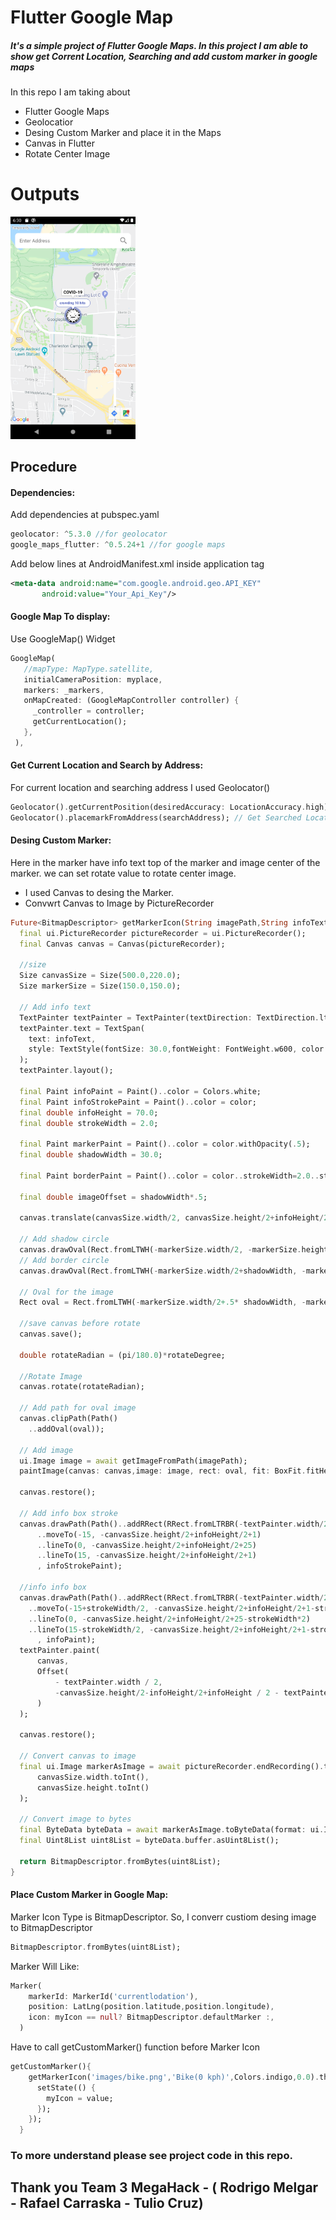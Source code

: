 # Flutter Google Map

##### It's a simple project of Flutter Google Maps. In this project I am able to show get Corrent Location, Searching and add custom marker in google maps

In this repo I am taking about
* Flutter Google Maps
* Geolocatior
* Desing Custom Marker and place it in the Maps
* Canvas in Flutter
* Rotate Center Image

# Outputs

<img src="screenshots/covid.png" width="200"> 

## Procedure

#### Dependencies:

Add dependencies at pubspec.yaml
```dart
geolocator: ^5.3.0 //for geolocator
google_maps_flutter: ^0.5.24+1 //for google maps
```

Add below lines at AndroidManifest.xml inside application tag
```xml
<meta-data android:name="com.google.android.geo.API_KEY"
       android:value="Your_Api_Key"/>
```

#### Google Map To display:

Use GoogleMap() Widget
```dart
GoogleMap(
   //mapType: MapType.satellite,
   initialCameraPosition: myplace,
   markers: _markers,
   onMapCreated: (GoogleMapController controller) {
     _controller = controller;
     getCurrentLocation();
   },
 ),
 ```

#### Get Current Location and Search by Address:
For current location and searching address I used Geolocator()
```dart
Geolocator().getCurrentPosition(desiredAccuracy: LocationAccuracy.high); //Get Current Location
Geolocator().placemarkFromAddress(searchAddress); // Get Searched Location
```

#### Desing Custom Marker:
Here in the marker have info text top of the marker and image center of the marker. we can set rotate value to rotate center image.

* I used Canvas to desing the Marker.
* Convwrt Canvas to Image by PictureRecorder
```dart
Future<BitmapDescriptor> getMarkerIcon(String imagePath,String infoText,Color color,double rotateDegree) async {
  final ui.PictureRecorder pictureRecorder = ui.PictureRecorder();
  final Canvas canvas = Canvas(pictureRecorder);

  //size
  Size canvasSize = Size(500.0,220.0);
  Size markerSize = Size(150.0,150.0);

  // Add info text
  TextPainter textPainter = TextPainter(textDirection: TextDirection.ltr);
  textPainter.text = TextSpan(
    text: infoText,
    style: TextStyle(fontSize: 30.0,fontWeight: FontWeight.w600, color: color),
  );
  textPainter.layout();

  final Paint infoPaint = Paint()..color = Colors.white;
  final Paint infoStrokePaint = Paint()..color = color;
  final double infoHeight = 70.0;
  final double strokeWidth = 2.0;

  final Paint markerPaint = Paint()..color = color.withOpacity(.5);
  final double shadowWidth = 30.0;

  final Paint borderPaint = Paint()..color = color..strokeWidth=2.0..style = PaintingStyle.stroke;

  final double imageOffset = shadowWidth*.5;

  canvas.translate(canvasSize.width/2, canvasSize.height/2+infoHeight/2);

  // Add shadow circle
  canvas.drawOval(Rect.fromLTWH(-markerSize.width/2, -markerSize.height/2, markerSize.width, markerSize.height), markerPaint);
  // Add border circle
  canvas.drawOval(Rect.fromLTWH(-markerSize.width/2+shadowWidth, -markerSize.height/2+shadowWidth, markerSize.width-2*shadowWidth, markerSize.height-2*shadowWidth), borderPaint);

  // Oval for the image
  Rect oval = Rect.fromLTWH(-markerSize.width/2+.5* shadowWidth, -markerSize.height/2+.5*shadowWidth, markerSize.width-shadowWidth, markerSize.height-shadowWidth);

  //save canvas before rotate
  canvas.save();

  double rotateRadian = (pi/180.0)*rotateDegree;

  //Rotate Image
  canvas.rotate(rotateRadian);

  // Add path for oval image
  canvas.clipPath(Path()
    ..addOval(oval));

  // Add image
  ui.Image image = await getImageFromPath(imagePath);
  paintImage(canvas: canvas,image: image, rect: oval, fit: BoxFit.fitHeight);

  canvas.restore();

  // Add info box stroke
  canvas.drawPath(Path()..addRRect(RRect.fromLTRBR(-textPainter.width/2-infoHeight/2, -canvasSize.height/2-infoHeight/2+1, textPainter.width/2+infoHeight/2, -canvasSize.height/2+infoHeight/2+1,Radius.circular(35.0)))
      ..moveTo(-15, -canvasSize.height/2+infoHeight/2+1)
      ..lineTo(0, -canvasSize.height/2+infoHeight/2+25)
      ..lineTo(15, -canvasSize.height/2+infoHeight/2+1)
      , infoStrokePaint);

  //info info box
  canvas.drawPath(Path()..addRRect(RRect.fromLTRBR(-textPainter.width/2-infoHeight/2+strokeWidth, -canvasSize.height/2-infoHeight/2+1+strokeWidth, textPainter.width/2+infoHeight/2-strokeWidth, -canvasSize.height/2+infoHeight/2+1-strokeWidth,Radius.circular(32.0)))
    ..moveTo(-15+strokeWidth/2, -canvasSize.height/2+infoHeight/2+1-strokeWidth)
    ..lineTo(0, -canvasSize.height/2+infoHeight/2+25-strokeWidth*2)
    ..lineTo(15-strokeWidth/2, -canvasSize.height/2+infoHeight/2+1-strokeWidth)
      , infoPaint);
  textPainter.paint(
      canvas,
      Offset(
          - textPainter.width / 2,
          -canvasSize.height/2-infoHeight/2+infoHeight / 2 - textPainter.height / 2
      )
  );

  canvas.restore();

  // Convert canvas to image
  final ui.Image markerAsImage = await pictureRecorder.endRecording().toImage(
      canvasSize.width.toInt(),
      canvasSize.height.toInt()
  );

  // Convert image to bytes
  final ByteData byteData = await markerAsImage.toByteData(format: ui.ImageByteFormat.png);
  final Uint8List uint8List = byteData.buffer.asUint8List();

  return BitmapDescriptor.fromBytes(uint8List);
}
```

#### Place Custom Marker in Google Map:

Marker Icon Type is BitmapDescriptor. So, I converr custiom desing image to BitmapDescriptor
```dart
BitmapDescriptor.fromBytes(uint8List);
```
Marker Will Like:
```dart
Marker(
    markerId: MarkerId('currentlodation'),
    position: LatLng(position.latitude,position.longitude),
    icon: myIcon == null? BitmapDescriptor.defaultMarker :,
  )
```
Have to call getCustomMarker() function before Marker Icon
```dart
getCustomMarker(){
    getMarkerIcon('images/bike.png','Bike(0 kph)',Colors.indigo,0.0).then((value){
      setState(() {
        myIcon = value;
      });
    });
  }
```

### To more understand please see project code in this repo.

## Thank you Team 3 MegaHack - ( Rodrigo Melgar - Rafael Carraska - Tulio Cruz)
